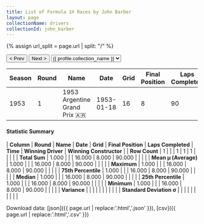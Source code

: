 ```yaml
---
title: List of Formula 1® Races by John Barber
layout: page
collectionName: drivers
collectionId: john_barber
---
```


{% assign url_split = page.url | split: "/" %}
<div id="collection-navigation">
<button onclick="selector.options[selector.selectedIndex-1].value && (window.location = selector.options[selector.selectedIndex-1].value);">&lt; Prev</button>
<button onclick="selector.options[selector.selectedIndex+1].value && (window.location = selector.options[selector.selectedIndex+1].value);">Next &gt;</button>
<select id="selector" onchange="this.options[this.selectedIndex].value && (window.location = this.options[this.selectedIndex].value);">
  {% for collectionId in site.data[page.collectionName].refs %}
    {% if collectionId == page.collectionId %}
      {% assign selected = "selected" %}
    {% else %}
      {% assign selected = "" %}
    {% endif %}
    {% assign profile = site.data[page.collectionName][collectionId].profile %}
    <option value="/f1/{{ page.collectionName }}/{{ collectionId }}/{{ url_split[4] }}" {{ selected }}>{{ profile.collection_name }}</option>
  {% endfor %}
</select>
</div>

| Season | Round | Name | Date | Grid | Final Position | Laps Completed | Time | Winning Driver | Winning Constructor |
|--|--|--|--|--|--|--|--|--|--|
| 1953 | 1 | 1953 Argentine Grand Prix 🇦🇷 | 1953-01-18 | 16 | 8 | 90 |   | Alberto Ascari 🇮🇹 | Ferrari 🇮🇹 |

#### Statistic Summary

| **Column** | **Round** | **Name** | **Date** | **Grid** | **Final Position** | **Laps Completed** | **Time** | **Winning Driver** | **Winning Constructor** |
| **Row Count** | 1 |  |  | 1 | 1 | 1 |  |  |  |
| **Total Sum** | 1.000 |  |  | 16.000 | 8.000 | 90.000 |  |  |  |
| **Mean μ (Average)** | 1.000 |  |  | 16.000 | 8.000 | 90.000 |  |  |  |
| **Maximum** | 1.000 |  |  | 16.000 | 8.000 | 90.000 |  |  |  |
| **75th Percentile** | 1.000 |  |  | 16.000 | 8.000 | 90.000 |  |  |  |
| **Median** | 1.000 |  |  | 16.000 | 8.000 | 90.000 |  |  |  |
| **25th Percentile** | 1.000 |  |  | 16.000 | 8.000 | 90.000 |  |  |  |
| **Minimum** | 1.000 |  |  | 16.000 | 8.000 | 90.000 |  |  |  |
| **Variance** |  |  |  |  |  |  |  |  |  |
| **Standard Deviation σ** |  |  |  |  |  |  |  |  |  |

Download data: [json]({{ page.url | replace:'.html','.json' }}), [csv]({{ page.url | replace:'.html','.csv' }})
